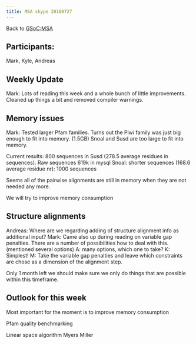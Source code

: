 ```yaml
---
title: MSA skype 20100727
---
```


Back to <GSoC:MSA>

Participants:
-------------

Mark, Kyle, Andreas

Weekly Update
-------------

Mark: Lots of reading this week and a whole bunch of little
improvements. Cleaned up things a bit and removed compiler warnings.

Memory issues
-------------

Mark: Tested larger Pfam families. Turns out the Piwi family was just
big enough to fit into memory. (1.5GB) Snoal and Susd are too large to
fit into memory.

Current results: 800 sequences in Susd (278.5 average residues in
sequences). Raw sequences 619k in mysql Snoal: shorter sequences (168.6
average residue nr): 1000 sequences

Seems all of the pairwise alignments are still in memory when they are
not needed any more.

We will try to improve memory consumption

Structure alignments
--------------------

Andreas: Where are we regarding adding of structure alignment info as
additional input? Mark: Came also up during reading on variable gap
penalties. There are a number of possibilities how to deal with this.
(mentioned several options) A: many options, which one to take? K:
Simplest! M: Take the variable gap penalties and leave which constraints
are chose as a dimension of the alignment step.

Only 1 month left we should make sure we only do things that are
possible within this timeframe.

Outlook for this week
---------------------

Most important for the moment is to improve memory consumption

Pfam quality benchmarking

Linear space algorithm Myers Miller
